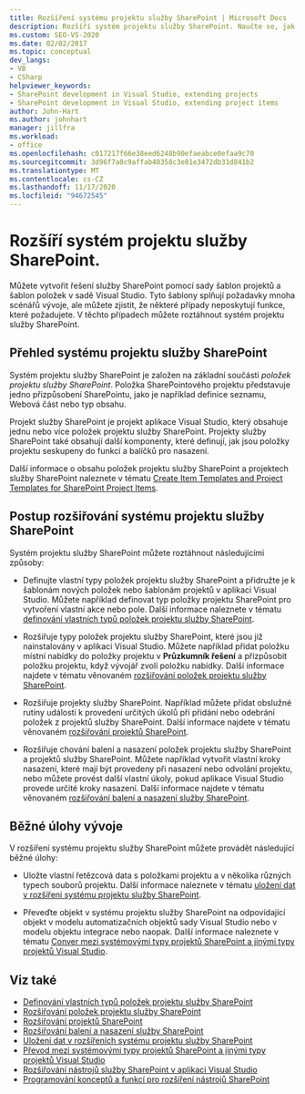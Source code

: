 ```yaml
---
title: Rozšíření systému projektu služby SharePoint | Microsoft Docs
description: Rozšíří systém projektu služby SharePoint. Naučte se, jak rozšiřuje systém projektu služby SharePoint. Pochopení běžných vývojových úloh.
ms.custom: SEO-VS-2020
ms.date: 02/02/2017
ms.topic: conceptual
dev_langs:
- VB
- CSharp
helpviewer_keywords:
- SharePoint development in Visual Studio, extending projects
- SharePoint development in Visual Studio, extending project items
author: John-Hart
ms.author: johnhart
manager: jillfra
ms.workload:
- office
ms.openlocfilehash: c017217f66e38eed6248b90efaeabce0efaa9c70
ms.sourcegitcommit: 3d96f7a8c9affab40358c3e81e3472db31d841b2
ms.translationtype: MT
ms.contentlocale: cs-CZ
ms.lasthandoff: 11/17/2020
ms.locfileid: "94672545"
---
```

# <a name="extend-the-sharepoint-project-system"></a>Rozšíří systém projektu služby SharePoint.
  Můžete vytvořit řešení služby SharePoint pomocí sady šablon projektů a šablon položek v sadě Visual Studio. Tyto šablony splňují požadavky mnoha scénářů vývoje, ale můžete zjistit, že některé případy neposkytují funkce, které požadujete. V těchto případech můžete roztáhnout systém projektu služby SharePoint.

## <a name="overview-of-the-sharepoint-project-system"></a>Přehled systému projektu služby SharePoint
 Systém projektu služby SharePoint je založen na základní součásti *položek projektu služby SharePoint*. Položka SharePointového projektu představuje jedno přizpůsobení SharePointu, jako je například definice seznamu, Webová část nebo typ obsahu.

 Projekt služby SharePoint je projekt aplikace Visual Studio, který obsahuje jednu nebo více položek projektu služby SharePoint. Projekty služby SharePoint také obsahují další komponenty, které definují, jak jsou položky projektu seskupeny do funkcí a balíčků pro nasazení.

 Další informace o obsahu položek projektu služby SharePoint a projektech služby SharePoint naleznete v tématu [Create Item Templates and Project Templates for SharePoint Project Items](../sharepoint/creating-item-templates-and-project-templates-for-sharepoint-project-items.md).

## <a name="how-to-extend-the-sharepoint-project-system"></a>Postup rozšiřování systému projektu služby SharePoint
 Systém projektu služby SharePoint můžete roztáhnout následujícími způsoby:

- Definujte vlastní typy položek projektu služby SharePoint a přidružte je k šablonám nových položek nebo šablonám projektů v aplikaci Visual Studio. Můžete například definovat typ položky projektu SharePoint pro vytvoření vlastní akce nebo pole. Další informace naleznete v tématu [definování vlastních typů položek projektu služby SharePoint](../sharepoint/defining-custom-sharepoint-project-item-types.md).

- Rozšiřuje typy položek projektu služby SharePoint, které jsou již nainstalovány v aplikaci Visual Studio. Můžete například přidat položku místní nabídky do položky projektu v **Průzkumník řešení** a přizpůsobit položku projektu, když vývojář zvolí položku nabídky. Další informace najdete v tématu věnovaném [rozšiřování položek projektu služby SharePoint](../sharepoint/extending-sharepoint-project-items.md).

- Rozšiřuje projekty služby SharePoint. Například můžete přidat obslužné rutiny události k provedení určitých úkolů při přidání nebo odebrání položek z projektů služby SharePoint. Další informace najdete v tématu věnovaném [rozšiřování projektů SharePoint](../sharepoint/extending-sharepoint-projects.md).

- Rozšiřuje chování balení a nasazení položek projektu služby SharePoint a projektů služby SharePoint. Můžete například vytvořit vlastní kroky nasazení, které mají být provedeny při nasazení nebo odvolání projektu, nebo můžete provést další vlastní úkoly, pokud aplikace Visual Studio provede určité kroky nasazení. Další informace najdete v tématu věnovaném [rozšiřování balení a nasazení služby SharePoint](../sharepoint/extending-sharepoint-packaging-and-deployment.md).

## <a name="common-development-tasks"></a>Běžné úlohy vývoje
 V rozšíření systému projektu služby SharePoint můžete provádět následující běžné úlohy:

- Uložte vlastní řetězcová data s položkami projektu a v několika různých typech souborů projektu. Další informace naleznete v tématu [uložení dat v rozšíření systému projektu služby SharePoint](../sharepoint/saving-data-in-extensions-of-the-sharepoint-project-system.md).

- Převeďte objekt v systému projektu služby SharePoint na odpovídající objekt v modelu automatizačních objektů sady Visual Studio nebo v modelu objektu integrace nebo naopak. Další informace naleznete v tématu [Conver mezi systémovými typy projektů SharePoint a jinými typy projektů Visual Studio](../sharepoint/converting-between-sharepoint-project-system-types-and-other-visual-studio-project-types.md).

## <a name="see-also"></a>Viz také
- [Definování vlastních typů položek projektu služby SharePoint](../sharepoint/defining-custom-sharepoint-project-item-types.md)
- [Rozšiřování položek projektu služby SharePoint](../sharepoint/extending-sharepoint-project-items.md)
- [Rozšiřování projektů SharePoint](../sharepoint/extending-sharepoint-projects.md)
- [Rozšiřování balení a nasazení služby SharePoint](../sharepoint/extending-sharepoint-packaging-and-deployment.md)
- [Uložení dat v rozšířeních systému projektu služby SharePoint](../sharepoint/saving-data-in-extensions-of-the-sharepoint-project-system.md)
- [Převod mezi systémovými typy projektů SharePoint a jinými typy projektů Visual Studio](../sharepoint/converting-between-sharepoint-project-system-types-and-other-visual-studio-project-types.md)
- [Rozšiřování nástrojů služby SharePoint v aplikaci Visual Studio](../sharepoint/extending-the-sharepoint-tools-in-visual-studio.md)
- [Programování konceptů a funkcí pro rozšíření nástrojů SharePoint](../sharepoint/programming-concepts-and-features-for-sharepoint-tools-extensions.md)
